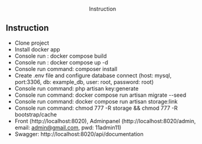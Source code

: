 <p align="center">Instruction</p>

## Instruction

- Clone project
- Install docker app
- Console run : docker compose build
- Console run : docker compose up -d
- Console run command: composer install
- Create .env file and configure database connect (host: mysql, port:3306, db: example_db, user: root, password: root)
- Console run command: php artisan key:generate
- Console run command: docker compose run artisan migrate --seed
- Console run command: docker compose run artisan storage:link
- Console run command: chmod 777 -R storage && chmod 777 -R bootstrap/cache
- Front (http://localhost:8020), Adminpanel (http://localhost:8020/admin, email: admin@gmail.com, pwd: 11admin11)
- Swagger: http://localhost:8020/api/documentation

